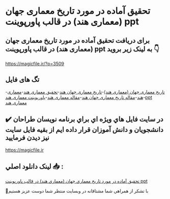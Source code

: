 # تحقیق آماده در مورد تاریخ معماری جهان (معماری هند) در قالب پاورپوینت ppt

## برای دریافت تحقیق آماده در مورد تاریخ معماری جهان (معماری هند) در قالب پاورپوینت ppt به لینک زیر بروید 👇

https://magicfile.ir/?p=3509

## تگ های فایل

-[تاریخ معماری جهان (معماری هند)](https://magicfile.ir/product/%d8%aa%d8%ad%d9%82%db%8c%d9%82-%d8%aa%d8%a7%d8%b1%db%8c%d8%ae-%d9%85%d8%b9%d9%85%d8%a7%d8%b1%db%8c-%d8%ac%d9%87%d8%a7%d9%86-%d9%85%d8%b9%d9%85%d8%a7%d8%b1%db%8c-%d9%87%d9%86%d8%af-%d9%be%d8%a7%d9%88%d8%b1%d9%be%d9%88%db%8c%d9%86%d8%aa/)-[تاریخ معماری جهان هند](https://magicfile.ir/product/%d8%aa%d8%ad%d9%82%db%8c%d9%82-%d8%aa%d8%a7%d8%b1%db%8c%d8%ae-%d9%85%d8%b9%d9%85%d8%a7%d8%b1%db%8c-%d8%ac%d9%87%d8%a7%d9%86-%d9%85%d8%b9%d9%85%d8%a7%d8%b1%db%8c-%d9%87%d9%86%d8%af-%d9%be%d8%a7%d9%88%d8%b1%d9%be%d9%88%db%8c%d9%86%d8%aa/)-[تحقیق معماری هند](https://magicfile.ir/product/%d8%aa%d8%ad%d9%82%db%8c%d9%82-%d8%aa%d8%a7%d8%b1%db%8c%d8%ae-%d9%85%d8%b9%d9%85%d8%a7%d8%b1%db%8c-%d8%ac%d9%87%d8%a7%d9%86-%d9%85%d8%b9%d9%85%d8%a7%d8%b1%db%8c-%d9%87%d9%86%d8%af-%d9%be%d8%a7%d9%88%d8%b1%d9%be%d9%88%db%8c%d9%86%d8%aa/)-[معماری هند](https://magicfile.ir/product/%d8%aa%d8%ad%d9%82%db%8c%d9%82-%d8%aa%d8%a7%d8%b1%db%8c%d8%ae-%d9%85%d8%b9%d9%85%d8%a7%d8%b1%db%8c-%d8%ac%d9%87%d8%a7%d9%86-%d9%85%d8%b9%d9%85%d8%a7%d8%b1%db%8c-%d9%87%d9%86%d8%af-%d9%be%d8%a7%d9%88%d8%b1%d9%be%d9%88%db%8c%d9%86%d8%aa/)-[مقاله تاریخ معماری جهان هند](https://magicfile.ir/product/%d8%aa%d8%ad%d9%82%db%8c%d9%82-%d8%aa%d8%a7%d8%b1%db%8c%d8%ae-%d9%85%d8%b9%d9%85%d8%a7%d8%b1%db%8c-%d8%ac%d9%87%d8%a7%d9%86-%d9%85%d8%b9%d9%85%d8%a7%d8%b1%db%8c-%d9%87%d9%86%d8%af-%d9%be%d8%a7%d9%88%d8%b1%d9%be%d9%88%db%8c%d9%86%d8%aa/)-[مقاله معماری هند](https://magicfile.ir/product/%d8%aa%d8%ad%d9%82%db%8c%d9%82-%d8%aa%d8%a7%d8%b1%db%8c%d8%ae-%d9%85%d8%b9%d9%85%d8%a7%d8%b1%db%8c-%d8%ac%d9%87%d8%a7%d9%86-%d9%85%d8%b9%d9%85%d8%a7%d8%b1%db%8c-%d9%87%d9%86%d8%af-%d9%be%d8%a7%d9%88%d8%b1%d9%be%d9%88%db%8c%d9%86%d8%aa/)-[پاورپوینت معماری هند](https://magicfile.ir/product/%d8%aa%d8%ad%d9%82%db%8c%d9%82-%d8%aa%d8%a7%d8%b1%db%8c%d8%ae-%d9%85%d8%b9%d9%85%d8%a7%d8%b1%db%8c-%d8%ac%d9%87%d8%a7%d9%86-%d9%85%d8%b9%d9%85%d8%a7%d8%b1%db%8c-%d9%87%d9%86%d8%af-%d9%be%d8%a7%d9%88%d8%b1%d9%be%d9%88%db%8c%d9%86%d8%aa/)-[ppt معماری هند](https://magicfile.ir/product/%d8%aa%d8%ad%d9%82%db%8c%d9%82-%d8%aa%d8%a7%d8%b1%db%8c%d8%ae-%d9%85%d8%b9%d9%85%d8%a7%d8%b1%db%8c-%d8%ac%d9%87%d8%a7%d9%86-%d9%85%d8%b9%d9%85%d8%a7%d8%b1%db%8c-%d9%87%d9%86%d8%af-%d9%be%d8%a7%d9%88%d8%b1%d9%be%d9%88%db%8c%d9%86%d8%aa/)

## ✔️ در سايت فايل هاي ويژه اي براي برنامه نويسان طراحان دانشجويان و دانش آموزان قرار داده ايم از بقيه فايل سايت نيز ديدن فرماييد

https://magicfile.ir


## لينک دانلود اصلي 📥 :

[تحقیق آماده در مورد تاریخ معماری جهان (معماری هند) در قالب پاورپوینت ppt](https://magicfile.ir/product/%d8%aa%d8%ad%d9%82%db%8c%d9%82-%d8%aa%d8%a7%d8%b1%db%8c%d8%ae-%d9%85%d8%b9%d9%85%d8%a7%d8%b1%db%8c-%d8%ac%d9%87%d8%a7%d9%86-%d9%85%d8%b9%d9%85%d8%a7%d8%b1%db%8c-%d9%87%d9%86%d8%af-%d9%be%d8%a7%d9%88%d8%b1%d9%be%d9%88%db%8c%d9%86%d8%aa/) 


🙏با تشکر از همراهي شما مشتاقانه در وبسایت منتظر شما دوست عزیز هستیم

